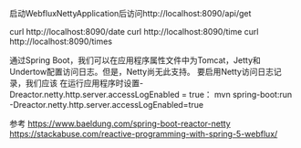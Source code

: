 启动WebfluxNettyApplication后访问http://localhost:8090/api/get


curl http://localhost:8090/date
curl http://localhost:8090/time
curl http://localhost:8090/times



通过Spring Boot，我们可以在应用程序属性文件中为Tomcat，Jetty和Undertow配置访问日志。但是，Netty尚无此支持。
要启用Netty访问日志记录，我们应该 在运行应用程序时设置-Dreactor.netty.http.server.accessLogEnabled = true：
mvn spring-boot:run -Dreactor.netty.http.server.accessLogEnabled=true


参考
https://www.baeldung.com/spring-boot-reactor-netty
https://stackabuse.com/reactive-programming-with-spring-5-webflux/



